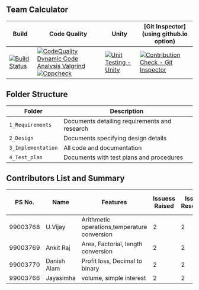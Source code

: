 ## Team Calculator

Build | Code Quality | Unity | [Git Inspector](using github.io option)
------|----------|-------|--------------
[![Build Status](https://github.com/99003769/team-calculator/actions/workflows/c-cpp.yml/badge.svg)](https://github.com/99003769/team-calculator/actions/workflows/c-cpp.yml) | [![CodeQuality Dynamic Code Analysis Valgrind](https://github.com/99003769/team-calculator/actions/workflows/Update%20CodeQuality_Dynamic.yml/badge.svg)](https://github.com/99003769/team-calculator/actions/workflows/Update%20CodeQuality_Dynamic.yml) [![Cppcheck](https://github.com/99003769/team-calculator/actions/workflows/cppcheck.yml/badge.svg)](https://github.com/99003769/team-calculator/actions/workflows/cppcheck.yml) | [![Unit Testing - Unity](https://github.com/99003769/team-calculator/actions/workflows/unity.yml/badge.svg)](https://github.com/99003769/team-calculator/actions/workflows/unity.yml) | [![Contribution Check - Git Inspector](https://github.com/99003769/team-calculator/actions/workflows/gitinspector.yml/badge.svg)](https://github.com/99003769/team-calculator/actions/workflows/gitinspector.yml) | 


## Folder Structure
Folder             | Description
-------------------| -----------------------------------------
`1_Requirements`   | Documents detailing requirements and research
`2_Design`         | Documents specifying design details
`3_Implementation` | All code and documentation
`4_Test_plan`      | Documents with test plans and procedures


## Contributors List and Summary

PS No. |  Name   |    Features    | Issuess Raised |Issues Resolved|No Test Cases|Test Case Pass
-------|---------|----------------|----------------|---------------|-------------|--------------
99003768 | U.Vijay | Arithmetic operations,temperature conversion | 2 | 2 | 7 | 7    
99003769 | Ankit Raj | Area, Factorial, length conversion | 2 | 2 | 7 | 7 
99003770 | Danish Alam |Profit loss, Decimal to binary | 2 | 2 | 7 | 7 
99003766 | Jayasimha | volume, simple interest | 2 | 2 | 4 | 4 
